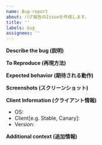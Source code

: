 ```yaml
---
name: Bug-report
about: バグ報告のIssueを作成します。
title: ''
labels: bug
assignees: ''
---
```


**Describe the bug (説明)**

**To Reproduce (再現方法)**

**Expected behavior (期待される動作)**

**Screenshots (スクリーンショット)**

**Client Information (クライアント情報)**

- OS:
- Client[e.g. Stable, Canary]:
- Version: <!-- Discordの設定画面から確認できます -->

**Additional context (追加情報)**
